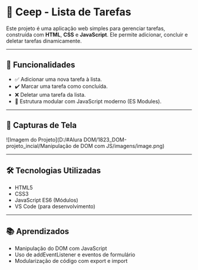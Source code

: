 # 📝 Ceep - Lista de Tarefas

Este projeto é uma aplicação web simples para gerenciar tarefas, construída com **HTML**, **CSS** e **JavaScript**. Ele permite adicionar, concluir e deletar tarefas dinamicamente.

---

## 🚀 Funcionalidades

- ✅ Adicionar uma nova tarefa à lista.
- ✔️ Marcar uma tarefa como concluída.
- ❌ Deletar uma tarefa da lista.
- 💾 Estrutura modular com JavaScript moderno (ES Modules).
---

## 📸 Capturas de Tela

![Imagem do Projeto](D:/#Alura DOM/1823_DOM-projeto_incial/Manipulação de DOM com JS/imagens/image.png)

---

## 🛠️ Tecnologias Utilizadas

- HTML5
- CSS3
- JavaScript ES6 (Módulos)
- VS Code (para desenvolvimento)

---

## 📚 Aprendizados
- Manipulação do DOM com JavaScript
- Uso de addEventListener e eventos de formulário
- Modularização de código com export e import

